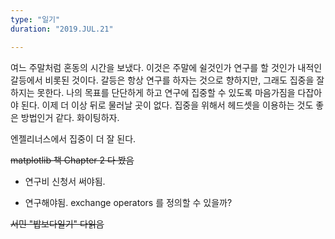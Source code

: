 ```yaml
---
type: "일기"
duration: "2019.JUL.21"

---
```


여느 주말처럼 혼동의 시간을 보냈다. 이것은 주말에 쉴것인가 연구를 할 것인가 내적인 갈등에서 비롯된 것이다. 갈등은 항상 연구를 하자는 것으로 향하지만, 그래도 집중을 잘 하지는 못한다. 나의 목표를 단단하게 하고 연구에 집중할 수 있도록 마음가짐을 다잡아야 된다. 이제 더 이상 뒤로 물러날 곳이 없다. 집중을 위해서 헤드셋을 이용하는 것도 좋은 방법인거 같다. 화이팅하자.

엔젤리너스에서 집중이 더 잘 된다. 

~~matplotlib 책 Chapter 2 다 봤음~~

* 연구비 신청서 써야됨.

* 연구해야됨. exchange operators 를 정의할 수 있을까?

~~서민 "밥보다일기" 다읽음~~